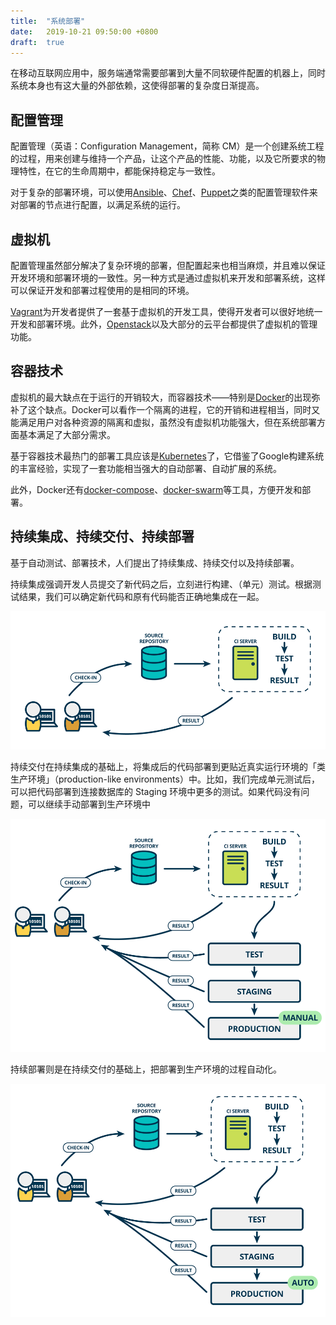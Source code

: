 ```yaml
---
title:  "系统部署"
date:   2019-10-21 09:50:00 +0800
draft:  true
---
```


在移动互联网应用中，服务端通常需要部署到大量不同软硬件配置的机器上，同时系统本身也有这大量的外部依赖，这使得部署的复杂度日渐提高。

## 配置管理

配置管理（英语：Configuration Management，简称 CM）是一个创建系统工程的过程，用来创建与维持一个产品，让这个产品的性能、功能，以及它所要求的物理特性，在它的生命周期中，都能保持稳定与一致性。

对于复杂的部署环境，可以使用[Ansible][]、[Chef][]、[Puppet][]之类的配置管理软件来对部署的节点进行配置，以满足系统的运行。

## 虚拟机

配置管理虽然部分解决了复杂环境的部署，但配置起来也相当麻烦，并且难以保证开发环境和部署环境的一致性。另一种方式是通过虚拟机来开发和部署系统，这样可以保证开发和部署过程使用的是相同的环境。

[Vagrant][]为开发者提供了一套基于虚拟机的开发工具，使得开发者可以很好地统一开发和部署环境。此外，[Openstack][]以及大部分的云平台都提供了虚拟机的管理功能。

## 容器技术

虚拟机的最大缺点在于运行的开销较大，而容器技术——特别是[Docker][]的出现弥补了这个缺点。Docker可以看作一个隔离的进程，它的开销和进程相当，同时又能满足用户对各种资源的隔离和虚拟，虽然没有虚拟机功能强大，但在系统部署方面基本满足了大部分需求。

基于容器技术最热门的部署工具应该是[Kubernetes][]了，它借鉴了Google构建系统的丰富经验，实现了一套功能相当强大的自动部署、自动扩展的系统。

此外，Docker还有[docker-compose][]、[docker-swarm][]等工具，方便开发和部署。

## 持续集成、持续交付、持续部署

基于自动测试、部署技术，人们提出了持续集成、持续交付以及持续部署。

持续集成强调开发人员提交了新代码之后，立刻进行构建、（单元）测试。根据测试结果，我们可以确定新代码和原有代码能否正确地集成在一起。

![持续集成][ci]

持续交付在持续集成的基础上，将集成后的代码部署到更贴近真实运行环境的「类生产环境」（production-like environments）中。比如，我们完成单元测试后，可以把代码部署到连接数据库的 Staging 环境中更多的测试。如果代码没有问题，可以继续手动部署到生产环境中

![持续交付][cdl]

持续部署则是在持续交付的基础上，把部署到生产环境的过程自动化。

![持续部署][cdp]

[ansible]: https://www.ansible.com
[cdl]: ./cdl.png
[cdp]: ./cdp.png
[chef]: https://www.chef.io
[ci]: ./ci.png
[docker-compose]: https://docs.docker.com/compose/
[docker-swarm]: https://docs.docker.com/engine/swarm/
[docker]: https://www.docker.com
[kubernetes]: https://kubernetes.io/
[openstack]: https://www.openstack.org
[puppet]: https://puppet.com
[vagrant]: https://www.vagrantup.com
